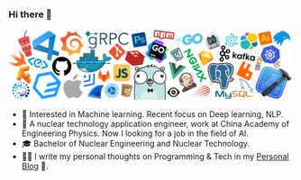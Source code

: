 ### Hi there 👋

![](icons/header.png)

* 🧐   Interested in Machine learning. Recent focus on Deep learning, NLP.
* 💼   A nuclear technology  application engineer, work at China Academy of Engineering Physics. Now I looking for a job in the field of AI.
* 🎓   Bachelor of Nuclear Engineering and Nuclear Technology.
* ✍🏻   I write my personal thoughts on Programming & Tech in my [Personal Blog](https://inpure.github.io/) 📓.
<!--
**inpure/inpure** is a ✨ _special_ ✨ repository because its `README.md` (this file) appears on your GitHub profile.

Here are some ideas to get you started:

- 🔭 I’m currently working on ...
- 🌱 I’m currently learning ...
- 👯 I’m looking to collaborate on ...
- 🤔 I’m looking for help with ...
- 💬 Ask me about ...
- 📫 How to reach me: ...
- 😄 Pronouns: ...
- ⚡ Fun fact: ...
-->

